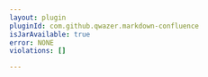 ```yaml
---
layout: plugin
pluginId: com.github.qwazer.markdown-confluence
isJarAvailable: true
error: NONE
violations: []

---
```

